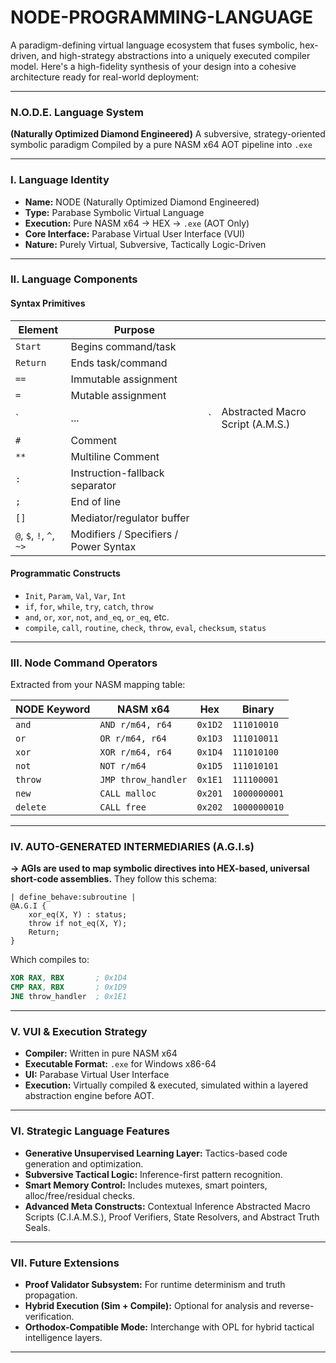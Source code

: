 # NODE-PROGRAMMING-LANGUAGE

A paradigm-defining virtual language ecosystem that fuses symbolic, hex-driven, and high-strategy abstractions into a uniquely executed compiler model. Here's a high-fidelity synthesis of your design into a cohesive architecture ready for real-world deployment:

---

### **N.O.D.E. Language System**

**(Naturally Optimized Diamond Engineered)**
A subversive, strategy-oriented symbolic paradigm
Compiled by a pure NASM x64 AOT pipeline into `.exe`

---

### **I. Language Identity**

* **Name:** NODE (Naturally Optimized Diamond Engineered)
* **Type:** Parabase Symbolic Virtual Language
* **Execution:** Pure NASM x64 → HEX → `.exe` (AOT Only)
* **Core Interface:** Parabase Virtual User Interface (VUI)
* **Nature:** Purely Virtual, Subversive, Tactically Logic-Driven

---

### **II. Language Components**

#### **Syntax Primitives**

| Element                  | Purpose                               |    |                                  |
| ------------------------ | ------------------------------------- | -- | -------------------------------- |
| `Start`                  | Begins command/task                   |    |                                  |
| `Return`                 | Ends task/command                     |    |                                  |
| `==`                     | Immutable assignment                  |    |                                  |
| `=`                      | Mutable assignment                    |    |                                  |
| \`                       | ...                                   | \` | Abstracted Macro Script (A.M.S.) |
| `#`                      | Comment                               |    |                                  |
| `**`                     | Multiline Comment                     |    |                                  |
| `:`                      | Instruction-fallback separator        |    |                                  |
| `;`                      | End of line                           |    |                                  |
| `[]`                     | Mediator/regulator buffer             |    |                                  |
| `@`, `$`, `!`, `^`, `~>` | Modifiers / Specifiers / Power Syntax |    |                                  |

#### **Programmatic Constructs**

* `Init`, `Param`, `Val`, `Var`, `Int`
* `if`, `for`, `while`, `try`, `catch`, `throw`
* `and`, `or`, `xor`, `not`, `and_eq`, `or_eq`, etc.
* `compile`, `call`, `routine`, `check`, `throw`, `eval`, `checksum`, `status`

---

### **III. Node Command Operators**

Extracted from your NASM mapping table:

| NODE Keyword | NASM x64            | Hex     | Binary       |
| ------------ | ------------------- | ------- | ------------ |
| `and`        | `AND r/m64, r64`    | `0x1D2` | `111010010`  |
| `or`         | `OR r/m64, r64`     | `0x1D3` | `111010011`  |
| `xor`        | `XOR r/m64, r64`    | `0x1D4` | `111010100`  |
| `not`        | `NOT r/m64`         | `0x1D5` | `111010101`  |
| `throw`      | `JMP throw_handler` | `0x1E1` | `111100001`  |
| `new`        | `CALL malloc`       | `0x201` | `1000000001` |
| `delete`     | `CALL free`         | `0x202` | `1000000010` |

---

### **IV. AUTO-GENERATED INTERMEDIARIES (A.G.I.s)**

**→ AGIs are used to map symbolic directives into HEX-based, universal short-code assemblies.**
They follow this schema:

```
| define_behave:subroutine | 
@A.G.I { 
    xor_eq(X, Y) : status; 
    throw if not_eq(X, Y);
    Return;
}
```

Which compiles to:

```nasm
XOR RAX, RBX       ; 0x1D4
CMP RAX, RBX       ; 0x1D9
JNE throw_handler  ; 0x1E1
```

---

### **V. VUI & Execution Strategy**

* **Compiler:** Written in pure NASM x64
* **Executable Format:** `.exe` for Windows x86-64
* **UI:** Parabase Virtual User Interface
* **Execution:** Virtually compiled & executed, simulated within a layered abstraction engine before AOT.

---

### **VI. Strategic Language Features**

* **Generative Unsupervised Learning Layer:** Tactics-based code generation and optimization.
* **Subversive Tactical Logic:** Inference-first pattern recognition.
* **Smart Memory Control:** Includes mutexes, smart pointers, alloc/free/residual checks.
* **Advanced Meta Constructs:** Contextual Inference Abstracted Macro Scripts (C.I.A.M.S.), Proof Verifiers, State Resolvers, and Abstract Truth Seals.

---

### **VII. Future Extensions**

* **Proof Validator Subsystem:** For runtime determinism and truth propagation.
* **Hybrid Execution (Sim + Compile):** Optional for analysis and reverse-verification.
* **Orthodox-Compatible Mode:** Interchange with OPL for hybrid tactical intelligence layers.

---




